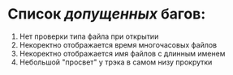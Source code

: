 # Список _допущенных_ багов:

1. Нет проверки типа файла при открытии
2. Некоректно отображается время многочасовых файлов
3. Некоректно отображается имя файлов с длинным именем
4. Небольшой "просвет" у трэка в самом низу прокрутки
